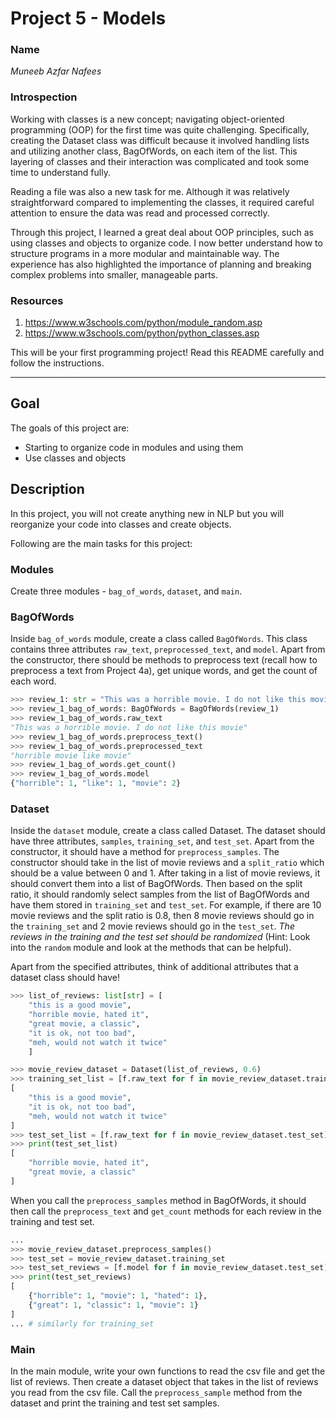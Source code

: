 # Project 5 - Models

### Name

_Muneeb Azfar Nafees_

### Introspection

Working with classes is a new concept; navigating object-oriented programming (OOP) for the first time was quite challenging. Specifically, creating the Dataset class was difficult because it involved handling lists and utilizing another class, BagOfWords, on each item of the list. This layering of classes and their interaction was complicated and took some time to understand fully.

Reading a file was also a new task for me. Although it was relatively straightforward compared to implementing the classes, it required careful attention to ensure the data was read and processed correctly.

Through this project, I learned a great deal about OOP principles, such as using classes and objects to organize code. I now better understand how to structure programs in a more modular and maintainable way. The experience has also highlighted the importance of planning and breaking complex problems into smaller, manageable parts.

### Resources

1. https://www.w3schools.com/python/module_random.asp
2. https://www.w3schools.com/python/python_classes.asp

This will be your first programming project! Read this README carefully and follow the instructions.

---


## Goal

The goals of this project are:

* Starting to organize code in modules and using them
* Use classes and objects

## Description

In this project, you will not create anything new in NLP but you will reorganize your code into classes and create objects.

Following are the main tasks for this project:

### Modules

Create three modules - `bag_of_words`, `dataset`, and `main`.


### BagOfWords

Inside `bag_of_words` module, create a class called `BagOfWords`. This class contains three attributes `raw_text`, `preprocessed_text`, and `model`. Apart from the constructor, there should be methods to preprocess text (recall how to preprocess a text from Project 4a), get unique words, and get the count of each word. 


```python
>>> review_1: str = "This was a horrible movie. I do not like this movie"
>>> review_1_bag_of_words: BagOfWords = BagOfWords(review_1)
>>> review_1_bag_of_words.raw_text
"This was a horrible movie. I do not like this movie"
>>> review_1_bag_of_words.preprocess_text()
>>> review_1_bag_of_words.preprocessed_text
"horrible movie like movie"
>>> review_1_bag_of_words.get_count()
>>> review_1_bag_of_words.model
{"horrible": 1, "like": 1, "movie": 2}
```

### Dataset


Inside the `dataset` module, create a class called Dataset. The dataset should have three attributes, `samples`, `training_set`, and `test_set`. Apart from the constructor, it should have a method for `preprocess_samples`. The constructor should take in the list of movie reviews and a `split_ratio` which should be a value between 0 and 1. After taking in a list of movie reviews, it should convert them into a list of BagOfWords. Then based on the split ratio, it should randomly select samples from the list of BagOfWords and have them stored in `training_set` and `test_set`. For example, if there are 10 movie reviews and the split ratio is 0.8, then 8 movie reviews should go in the `training_set` and 2 movie reviews should go in the `test_set`. _The reviews in the training and the test set should be randomized_ (Hint: Look into the `random` module and look at the methods that can be helpful).

Apart from the specified attributes, think of additional attributes that a dataset class should have!


```python
>>> list_of_reviews: list[str] = [
    "this is a good movie",
    "horrible movie, hated it",
    "great movie, a classic",
    "it is ok, not too bad",
    "meh, would not watch it twice"
    ]

>>> movie_review_dataset = Dataset(list_of_reviews, 0.6)
>>> training_set_list = [f.raw_text for f in movie_review_dataset.training_set]
[
    "this is a good movie",
    "it is ok, not too bad",
    "meh, would not watch it twice"
]
>>> test_set_list = [f.raw_text for f in movie_review_dataset.test_set]
>>> print(test_set_list)
[
    "horrible movie, hated it",
    "great movie, a classic"
]
```

When you call the `preprocess_samples` method in BagOfWords, it should then call the `preprocess_text` and `get_count` methods for each review in the training and test set.

```python
...
>>> movie_review_dataset.preprocess_samples()
>>> test_set = movie_review_dataset.training_set
>>> test_set_reviews = [f.model for f in movie_review_dataset.test_set]
>>> print(test_set_reviews)
[
    {"horrible": 1, "movie": 1, "hated": 1},
    {"great": 1, "classic": 1, "movie": 1}
]
... # similarly for training_set
```

### Main

In the main module, write your own functions to read the csv file and get the list of reviews. Then create a dataset object that takes in the list of reviews you read from the csv file. Call the `preprocess_sample` method from the dataset and print the training and test set samples. 

